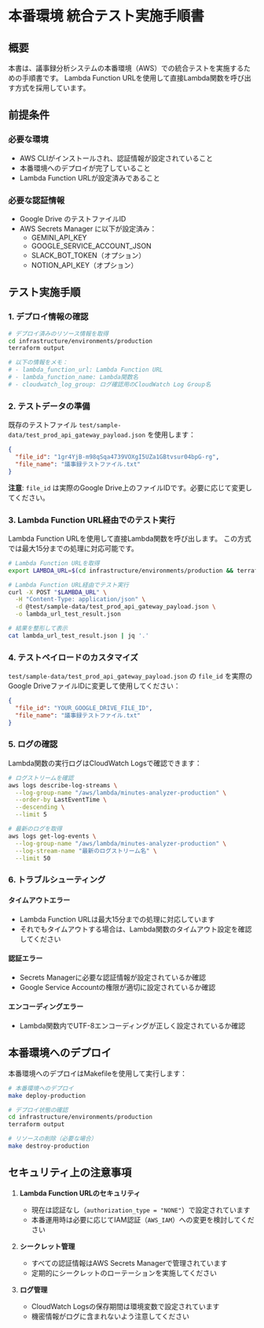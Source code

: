 # 本番環境 統合テスト実施手順書

## 概要
本書は、議事録分析システムの本番環境（AWS）での統合テストを実施するための手順書です。
Lambda Function URLを使用して直接Lambda関数を呼び出す方式を採用しています。

## 前提条件

### 必要な環境
- AWS CLIがインストールされ、認証情報が設定されていること
- 本番環境へのデプロイが完了していること
- Lambda Function URLが設定済みであること

### 必要な認証情報
- Google Drive のテストファイルID
- AWS Secrets Manager に以下が設定済み：
  - GEMINI_API_KEY
  - GOOGLE_SERVICE_ACCOUNT_JSON
  - SLACK_BOT_TOKEN（オプション）
  - NOTION_API_KEY（オプション）

## テスト実施手順

### 1. デプロイ情報の確認

```bash
# デプロイ済みのリソース情報を取得
cd infrastructure/environments/production
terraform output

# 以下の情報をメモ：
# - lambda_function_url: Lambda Function URL
# - lambda_function_name: Lambda関数名
# - cloudwatch_log_group: ログ確認用のCloudWatch Log Group名
```

### 2. テストデータの準備

既存のテストファイル `test/sample-data/test_prod_api_gateway_payload.json` を使用します：

```json
{
  "file_id": "1gr4YjB-m98qSqa4739VOXgI5UZa1GBtvsur04bpG-rg",
  "file_name": "議事録テストファイル.txt"
}
```

**注意**: `file_id` は実際のGoogle Drive上のファイルIDです。必要に応じて変更してください。

### 3. Lambda Function URL経由でのテスト実行

Lambda Function URLを使用して直接Lambda関数を呼び出します。
この方式では最大15分までの処理に対応可能です。

```bash
# Lambda Function URLを取得
export LAMBDA_URL=$(cd infrastructure/environments/production && terraform output -raw lambda_function_url)

# Lambda Function URL経由でテスト実行
curl -X POST "$LAMBDA_URL" \
  -H "Content-Type: application/json" \
  -d @test/sample-data/test_prod_api_gateway_payload.json \
  -o lambda_url_test_result.json

# 結果を整形して表示
cat lambda_url_test_result.json | jq '.'
```

### 4. テストペイロードのカスタマイズ

`test/sample-data/test_prod_api_gateway_payload.json` の `file_id` を実際のGoogle DriveファイルIDに変更して使用してください：

```json
{
  "file_id": "YOUR_GOOGLE_DRIVE_FILE_ID",
  "file_name": "議事録テストファイル.txt"
}
```

### 5. ログの確認

Lambda関数の実行ログはCloudWatch Logsで確認できます：

```bash
# ログストリームを確認
aws logs describe-log-streams \
  --log-group-name "/aws/lambda/minutes-analyzer-production" \
  --order-by LastEventTime \
  --descending \
  --limit 5

# 最新のログを取得
aws logs get-log-events \
  --log-group-name "/aws/lambda/minutes-analyzer-production" \
  --log-stream-name "最新のログストリーム名" \
  --limit 50
```

### 6. トラブルシューティング

#### タイムアウトエラー
- Lambda Function URLは最大15分までの処理に対応しています
- それでもタイムアウトする場合は、Lambda関数のタイムアウト設定を確認してください

#### 認証エラー
- Secrets Managerに必要な認証情報が設定されているか確認
- Google Service Accountの権限が適切に設定されているか確認

#### エンコーディングエラー
- Lambda関数内でUTF-8エンコーディングが正しく設定されているか確認

## 本番環境へのデプロイ

本番環境へのデプロイはMakefileを使用して実行します：

```bash
# 本番環境へのデプロイ
make deploy-production

# デプロイ状態の確認
cd infrastructure/environments/production
terraform output

# リソースの削除（必要な場合）
make destroy-production
```

## セキュリティ上の注意事項

1. **Lambda Function URLのセキュリティ**
   - 現在は認証なし（`authorization_type = "NONE"`）で設定されています
   - 本番運用時は必要に応じてIAM認証（`AWS_IAM`）への変更を検討してください

2. **シークレット管理**
   - すべての認証情報はAWS Secrets Managerで管理されています
   - 定期的にシークレットのローテーションを実施してください

3. **ログ管理**
   - CloudWatch Logsの保存期間は環境変数で設定されています
   - 機密情報がログに含まれないよう注意してください

